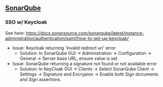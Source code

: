 ## [SonarQube](https://docs.sonarqube.org/latest/)

### SSO w/ Keycloak

See here: https://docs.sonarsource.com/sonarqube/latest/instance-administration/authentication/saml/how-to-set-up-keycloak/
- Issue: Keycloak returning 'invalid redirect uri' error
  - Solution: In SonarQube GUI -> Administration -> Configuration -> General -> Server base URL, ensure value is set.
- Issue: SonarQube returning a signature not found or not available error
  - Solution: In KeyCloak GUI -> Clients -> Select SonarQube Client -> Settings -> Signature and Encrypion -> Enable both Sign documents and Sign assertions.
